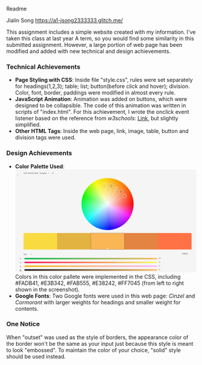 Readme

Jialin Song
https://a1-jsong2333333.glitch.me/

This assignment includes a simple website created with my information. I've taken this class at last year A term, so you would find some similarity in this submitted assignment. However, a large portion of web page has been modified and added with new technical and design achievements.

### Technical Achievements
- **Page Styling with CSS**: Inside file "style.css", rules were set separately for headings(1,2,3); table; list; button(before click and hover); division. Color, font, border, paddings were modified in almost every rule.
- **JavaScript Animation**: Animation was added on buttons, which were designed to be collapsible. The code of this animation was written in scripts of "index.html". For this achievement, I wrote the onclick event listener based on the reference from *w3schools*: [Link](https://www.w3schools.com/howto/howto_js_collapsible.asp), but slightly simplified.
- **Other HTML Tags**: Inside the web page, link, image, table, button and division tags were used.

### Design Achievements
- **Color Palette Used**: ![Color Pallete](colorPallete.PNG) Colors in this color pallete were implemented in the CSS, including #FADB41, #E3B342, #FAB555, #E38242, #FF7045 (from left to right shown in the screenshot).
- **Google Fonts**: Two Google fonts were used in this web page: *Cinzel* and *Cormorant* with larger weights for headings and smaller weight for contents.

### One Notice
When "outset" was used as the style of borders, the appearance color of the border won't be the same as your input just because this style is meant to look "embossed". To maintain the color of your choice, "solid" style should be used instead.